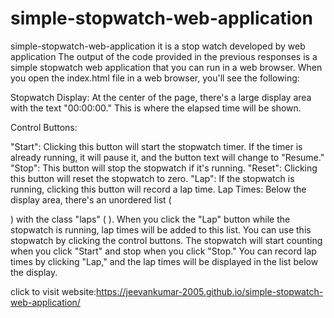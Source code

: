 # simple-stopwatch-web-application
simple-stopwatch-web-application
it is a stop watch developed by web application The output of the code provided in the previous responses is a simple stopwatch web application that you can run in a web browser. When you open the index.html file in a web browser, you'll see the following:

Stopwatch Display: At the center of the page, there's a large display area with the text "00:00:00." This is where the elapsed time will be shown.

Control Buttons:

"Start": Clicking this button will start the stopwatch timer. If the timer is already running, it will pause it, and the button text will change to "Resume." "Stop": This button will stop the stopwatch if it's running. "Reset": Clicking this button will reset the stopwatch to zero. "Lap": If the stopwatch is running, clicking this button will record a lap time. Lap Times: Below the display area, there's an unordered list (

) with the class "laps" (
). When you click the "Lap" button while the stopwatch is running, lap times will be added to this list.
You can use this stopwatch by clicking the control buttons. The stopwatch will start counting when you click "Start" and stop when you click "Stop." You can record lap times by clicking "Lap," and the lap times will be displayed in the list below the display.
 
 
 click to visit website:https://jeevankumar-2005.github.io/simple-stopwatch-web-application/
